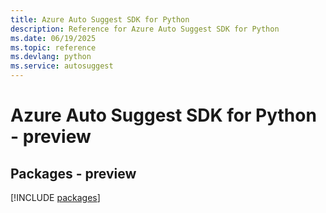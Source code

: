 ```yaml
---
title: Azure Auto Suggest SDK for Python
description: Reference for Azure Auto Suggest SDK for Python
ms.date: 06/19/2025
ms.topic: reference
ms.devlang: python
ms.service: autosuggest
---
```

# Azure Auto Suggest SDK for Python - preview
## Packages - preview
[!INCLUDE [packages](auto-suggest-index.md)]